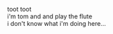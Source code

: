 toot toot <br>
i'm tom and and play the flute <br>
i don't know what i'm doing here... 

<!---
flooty-loops/flooty-loops is a ✨ special ✨ repository because its `README.md` (this file) appears on your GitHub profile.
You can click the Preview link to take a look at your changes.
--->
